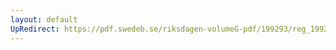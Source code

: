 ```yaml
---
layout: default
UpRedirect: https://pdf.swedeb.se/riksdagen-volumeG-pdf/199293/reg_199293/reg_199293_0309.pdf
---
```

